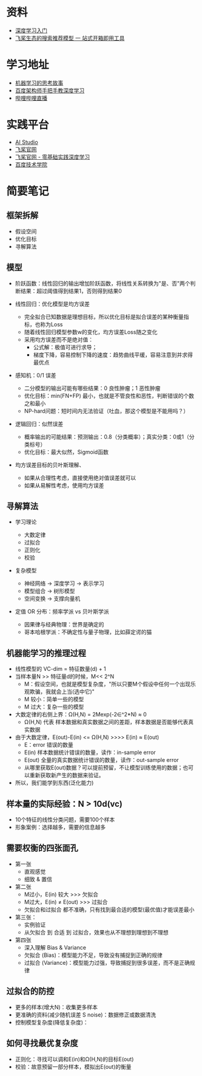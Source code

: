 

# 资料

* [深度学习入门](https://github.com/PaddlePaddle/book/blob/develop/README.cn.md)
* [飞桨生态的搜索推荐模型 一 站式开箱即用工具](https://github.com/PaddlePaddle/PaddleRec)

# 学习地址

* [机器学习的思考故事](https://aistudio.baidu.com/aistudio/education/group/info/1138)
* [百度架构师手把手教深度学习](https://aistudio.baidu.com/aistudio/education/group/info/888)
* [哔哩哔哩直播](https://www.bilibili.com/video/BV1zJ411579R?p=1)

# 实践平台
* [AI Studio](https://aistudio.baidu.com/)
* [飞桨官网](https://www.paddlepaddle.org.cn/)
* [飞桨官网 - 零基础实践深度学习](https://www.paddlepaddle.org.cn/tutorials/projectdetail/1211152)
* [百度技术学院](http://bit.baidu.com/index)


# 简要笔记

## 框架拆解

* 假设空间
* 优化目标
* 寻解算法

## 模型

* 阶跃函数：线性回归的输出增加阶跃函数，将线性关系转换为"是、否"两个判断结果：超过阈值得到结果1，否则得到结果0

* 线性回归：优化模型是均方误差
    - 完全拟合已知数据是理想目标，所以优化目标是拟合误差的某种衡量指标，也称为Loss
    - 随着线性回归模型参数w的变化，均方误差Loss随之变化
    - 采用均方误差而不是绝对值：
        - 公式解：极值可进行求导；
        - 梯度下降，容易控制下降的速度：趋势曲线平缓，容易注意到并求得最优点
* 感知机：0/1 误差
    - 二分模型的输出可能有哪些结果：0 良性肿瘤；1 恶性肿瘤
    - 优化目标：min(FN+FP) 最小，也就是不管良性和恶性，判断错误的个数之和最小
    - NP-hard问题：短时间内无法验证（吐血，那这个模型是不能用吗？）
* 逻辑回归：似然误差
    - 概率输出的可能结果：预测输出：0.8（分类概率）；真实分类：0或1（分类标号）
    - 优化目标：最大似然，Sigmoid函数
* 均方误差目标的贝叶斯理解、
    - 如果从合理性考虑，直接使用绝对值误差就可以
    - 如果从易解性考虑，使用均方误差
    
## 寻解算法

* 学习理论
    - 大数定律
    - 过拟合
    - 正则化
    - 校验

* 复杂模型
    - 神经网络 -> 深度学习 -> 表示学习
    - 模型组合 -> 树形模型
    - 空间变换 -> 支撑向量机

* 定值 OR 分布：频率学派 vs 贝叶斯学派
    - 因果律与经典物理：世界是确定的
    - 哥本哈根学派：不确定性与量子物理，比如薛定谔的猫

## 机器能学习的推理过程

* 线性模型的 VC-dim = 特征数量(d) + 1
* 当样本量N >> 特征量d的时候，M<< 2^N
    - M：假设空间，也就是模型复杂度，"所以只要M个假设中任何一个出现乐观欺骗，我就会上当(选中它)"
    - M 较小：简单一些的模型
    - M 过大：复杂一些的模型
* 大数定律的右侧上界：Ω(H,N) = 2Mexp(-2∈^2*N) ≈ 0
    - Ω(H,N) 代表 样本数据和真实数据之间的差距，样本数据是否能够代表真实数据
* 由于大数定律，E(out)-E(in) <= Ω(H,N) >>>> E(in) ≈ E(out)
    - E：error 错误的数量
    - E(in) 样本数据统计错误的数量，读作：in-sample error
    - E(out) 全量的真实数据统计错误的数量，读作：out-sample error
    - 从哪里获取E(out)数据？可以提前预留，不让模型训练使用的数据；也可以重新获取新产生的数据来验证。
* 所以，我们能学到东西(泛化能力)

## 样本量的实际经验：N > 10d(vc)
* 10个特征的线性分类问题，需要100个样本
* 形象案例：选择越多，需要的信息越多 

## 需要权衡的四张面孔
* 第一张
    - 直观感觉
    - 细致 & 置信
* 第二张
    - M过小，E(in) 较大 >>> 欠拟合
    - M过大，E(in) ≠ E(out) >>> 过拟合
    - 欠拟合和过拟合 都不准确，只有找到最合适的模型(最优值)才能误差最小
* 第三张：
    - 实例验证
    - 从欠拟合 到 合适 到 过拟合，效果也从不理想到理想到不理想
* 第四张
    - 深入理解 Bias & Variance
    - 欠拟合 (Bias)：模型能力不足，导致没有捕捉到正确的规律
    - 过拟合 (Variance)：模型能力过强，导致捕捉到很多误差，而不是正确规律
    
## 过拟合的防控
* 更多的样本(增大N)：收集更多样本
* 更准确的资料(减少随机误差 S noise)：数据修正或数据清洗
* 控制模型复杂度(降低复杂度)：

## 如何寻找最优复杂度
* 正则化：寻找可以调和E(in)和Ω(H,N)的目标E(out)
* 校验：故意预留一部分样本，模拟出E(out)的衡量



